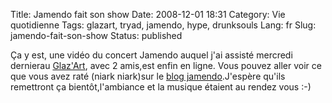 Title: Jamendo fait son show
Date: 2008-12-01 18:31
Category: Vie quotidienne
Tags: glazart, tryad, jamendo, hype, drunksouls
Lang: fr
Slug: jamendo-fait-son-show
Status: published

Ça y est, une vidéo du concert Jamendo auquel j'ai assisté mercredi dernierau [Glaz'Art](http://www.glazart.com/), avec 2 amis,est enfin en ligne. Vous pouvez aller voir ce que vous avez raté (niark niark)sur le [blog jamendo](http://blog.jamendo.com/2008/11/28/la-folle-nuit-parisienne-de-jamendo/).J'espère qu'ils remettront ça bientôt,l'ambiance et la musique étaient au rendez vous :-)
